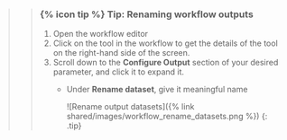 >
>    > ### {% icon tip %} Tip: Renaming workflow outputs
>    > 1. Open the workflow editor
>    > 2. Click on the tool in the workflow to get the details of the tool on the right-hand side of the screen.
>    > 3. Scroll down to the **Configure Output** section of your desired parameter, and click it to expand it.
>    >    - Under **Rename dataset**, give it meaningful name
>    >
>    >      ![Rename output datasets]({% link shared/images/workflow_rename_datasets.png %})
>    {: .tip}
>